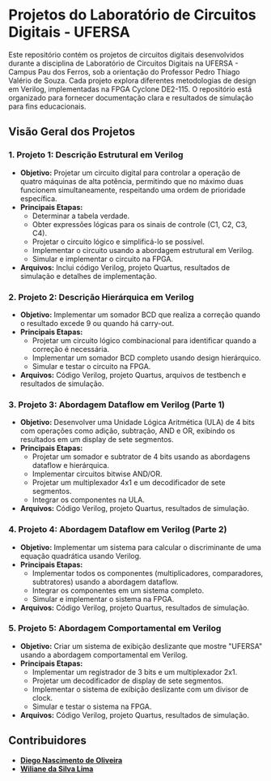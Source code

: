 # Projetos do Laboratório de Circuitos Digitais - UFERSA

Este repositório contém os projetos de circuitos digitais desenvolvidos durante a disciplina de Laboratório de Circuitos Digitais na UFERSA - Campus Pau dos Ferros, sob a orientação do Professor Pedro Thiago Valério de Souza. Cada projeto explora diferentes metodologias de design em Verilog, implementadas na FPGA Cyclone DE2-115. O repositório está organizado para fornecer documentação clara e resultados de simulação para fins educacionais.

## Visão Geral dos Projetos

### 1. Projeto 1: **Descrição Estrutural em Verilog**
- **Objetivo:** Projetar um circuito digital para controlar a operação de quatro máquinas de alta potência, permitindo que no máximo duas funcionem simultaneamente, respeitando uma ordem de prioridade específica.
- **Principais Etapas:**
  - Determinar a tabela verdade.
  - Obter expressões lógicas para os sinais de controle (C1, C2, C3, C4).
  - Projetar o circuito lógico e simplificá-lo se possível.
  - Implementar o circuito usando a abordagem estrutural em Verilog.
  - Simular e implementar o circuito na FPGA.
- **Arquivos:** Inclui código Verilog, projeto Quartus, resultados de simulação e detalhes de implementação.

### 2. Projeto 2: **Descrição Hierárquica em Verilog**
- **Objetivo:** Implementar um somador BCD que realiza a correção quando o resultado excede 9 ou quando há carry-out.
- **Principais Etapas:**
  - Projetar um circuito lógico combinacional para identificar quando a correção é necessária.
  - Implementar um somador BCD completo usando design hierárquico.
  - Simular e testar o circuito na FPGA.
- **Arquivos:** Código Verilog, projeto Quartus, arquivos de testbench e resultados de simulação.

### 3. Projeto 3: **Abordagem Dataflow em Verilog (Parte 1)**
- **Objetivo:** Desenvolver uma Unidade Lógica Aritmética (ULA) de 4 bits com operações como adição, subtração, AND e OR, exibindo os resultados em um display de sete segmentos.
- **Principais Etapas:**
  - Projetar um somador e subtrator de 4 bits usando as abordagens dataflow e hierárquica.
  - Implementar circuitos bitwise AND/OR.
  - Projetar um multiplexador 4x1 e um decodificador de sete segmentos.
  - Integrar os componentes na ULA.
- **Arquivos:** Código Verilog, projeto Quartus, resultados de simulação.

### 4. Projeto 4: **Abordagem Dataflow em Verilog (Parte 2)**
- **Objetivo:** Implementar um sistema para calcular o discriminante de uma equação quadrática usando Verilog.
- **Principais Etapas:**
  - Implementar todos os componentes (multiplicadores, comparadores, subtratores) usando a abordagem dataflow.
  - Integrar os componentes em um sistema completo.
  - Simular e implementar o sistema na FPGA.
- **Arquivos:** Código Verilog, projeto Quartus, resultados de simulação.

### 5. Projeto 5: **Abordagem Comportamental em Verilog**
- **Objetivo:** Criar um sistema de exibição deslizante que mostre "UFERSA" usando a abordagem comportamental em Verilog.
- **Principais Etapas:**
  - Implementar um registrador de 3 bits e um multiplexador 2x1.
  - Projetar um decodificador de display de sete segmentos.
  - Implementar o sistema de exibição deslizante com um divisor de clock.
  - Simular e testar o sistema na FPGA.
- **Arquivos:** Código Verilog, projeto Quartus, resultados de simulação.

## Contribuidores
- [**Diego Nascimento de Oliveira** ]([https://github.com/diegonoliveira](https://github.com/diegonascimento2023))
- [**Wiliane da Silva Lima** ](https://github.com/diegonoliveira)



